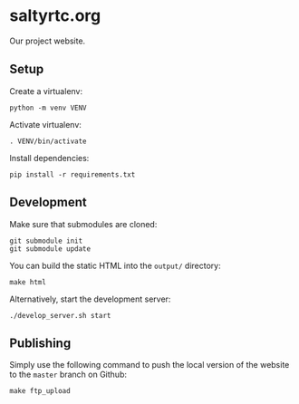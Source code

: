 # saltyrtc.org

Our project website.

## Setup

Create a virtualenv:

    python -m venv VENV

Activate virtualenv:

    . VENV/bin/activate

Install dependencies:

    pip install -r requirements.txt

## Development

Make sure that submodules are cloned:

    git submodule init
    git submodule update

You can build the static HTML into the `output/` directory:

    make html

Alternatively, start the development server:

    ./develop_server.sh start

## Publishing

Simply use the following command to push the local version of the website to
the `master` branch on Github:

    make ftp_upload

